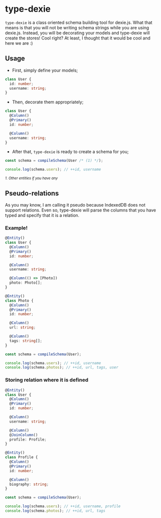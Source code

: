 # type-dexie

`type-dexie` is a class oriented schema building tool for dexie.js. What that means is that you will not be writing schema strings while you are using dexie.js. Instead, you will be decorating your models and type-dexie will create the stores! Cool right? At least, I thought that it would be cool and here we are :)

## Usage

- First, simply define your models;

```ts
class User {
  id: number;
  username: string;
}
```

- Then, decorate them appropriately;

```ts
class User {
  @Column()
  @Primary()
  id: number;

  @Column()
  username: string;
}
```

- After that, `type-dexie` is ready to create a schema for you;

```ts
const schema = compileSchema(User /* (1) */);

console.log(schema.users); // ++id, username
```

_<sub>1. Other entities if you have any</sub>_

## Pseudo-relations

As you may know, I am calling it pseudo because IndexedDB does not support relations. Even so, type-dexie will parse the columns that you have typed and specify that it is a relation.

### Example!

```ts
@Entity()
class User {
  @Column()
  @Primary()
  id: number;

  @Column()
  username: string;

  @Column(() => [Photo])
  photo: Photo[];
}

@Entity()
class Photo {
  @Column()
  @Primary()
  id: number;

  @Column()
  url: string;

  @Column()
  tags: string[];
}

const schema = compileSchema(User);

console.log(schema.users); // ++id, username
console.log(schema.photos); // ++id, url, tags, user
```

### Storing relation where it is defined

```ts
@Entity()
class User {
  @Column()
  @Primary()
  id: number;

  @Column()
  username: string;

  @Column()
  @JoinColumn()
  profile: Profile;
}

@Entity()
class Profile {
  @Column()
  @Primary()
  id: number;

  @Column()
  biography: string;
}

const schema = compileSchema(User);

console.log(schema.users); // ++id, username, profile
console.log(schema.photos); // ++id, url, tags
```
